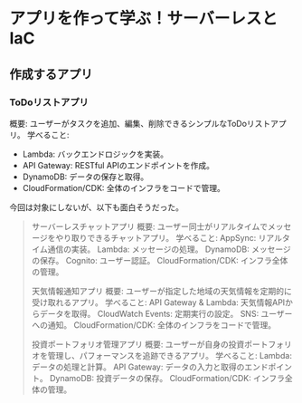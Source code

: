 # アプリを作って学ぶ！サーバーレスとIaC
## 作成するアプリ
### ToDoリストアプリ
概要: ユーザーがタスクを追加、編集、削除できるシンプルなToDoリストアプリ。
学べること:
- Lambda: バックエンドロジックを実装。
- API Gateway: RESTful APIのエンドポイントを作成。
- DynamoDB: データの保存と取得。
- CloudFormation/CDK: 全体のインフラをコードで管理。

今回は対象にしないが、以下も面白そうだった。

> サーバーレスチャットアプリ
> 概要: ユーザー同士がリアルタイムでメッセージをやり取りできるチャットアプリ。
> 学べること:
> AppSync: リアルタイム通信の実装。
> Lambda: メッセージの処理。
> DynamoDB: メッセージの保存。
> Cognito: ユーザー認証。
> CloudFormation/CDK: インフラ全体の管理。
> 
> 天気情報通知アプリ
> 概要: ユーザーが指定した地域の天気情報を定期的に受け取れるアプリ。
> 学べること:
> API Gateway & Lambda: 天気情報APIからデータを取得。
> CloudWatch Events: 定期実行の設定。
> SNS: ユーザーへの通知。
> CloudFormation/CDK: 全体のインフラをコードで管理。
> 
> 投資ポートフォリオ管理アプリ
> 概要: ユーザーが自身の投資ポートフォリオを管理し、パフォーマンスを追跡できるアプリ。
> 学べること:
> Lambda: データの処理と計算。
> API Gateway: データの入力と取得のエンドポイント。
> DynamoDB: 投資データの保存。
> CloudFormation/CDK: インフラ全体の管理。

